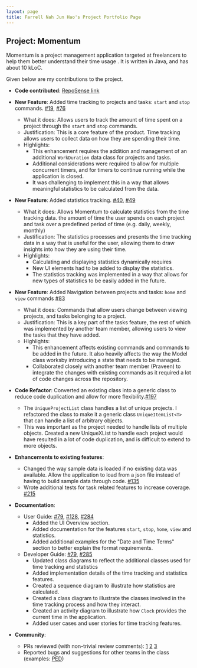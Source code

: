 ```yaml
---
layout: page
title: Farrell Nah Jun Hao's Project Portfolio Page
---
```


## Project: Momentum

Momentum is a project management application targeted at freelancers to help them better understand their time usage
. It is written in Java, and has about 10 kLoC.

Given below are my contributions to the project.

* **Code contributed**: [RepoSense link](https://nus-cs2103-ay2021s1.github.io/tp-dashboard/#breakdown=true&search=boundtotheearth)

* **New Feature**: Added time tracking to projects and tasks: `start` and `stop` commands. 
[\#19](https://github.com/AY2021S1-CS2103T-T10-1/tp/pull/19), 
[\#76](https://github.com/AY2021S1-CS2103T-T10-1/tp/pull/76)
  * What it does: Allows users to track the amount of time spent on a project through the `start` and `stop` commands.
  * Justification: This is a core feature of the product. Time tracking allows users to collect data on how they are
   spending their time.
  * Highlights:
    * This enhancement requires the addition and management of an additional `WorkDuration` data class for
    projects and tasks. 
    * Additional considerations were required to allow for multiple concurrent timers, and for timers to continue
     running while the application is closed.
    * It was challenging to implement this in a way that allows meaningful statistics to be
    calculated from the data.

* **New Feature**: Added statistics tracking. [\#40](https://github.com/AY2021S1-CS2103T-T10-1/tp/pull/40), 
[\#49](https://github.com/AY2021S1-CS2103T-T10-1/tp/pull/49)
    * What it does: Allows Momentum to calculate statistics from the time tracking data. the amount of time the user
     spends on each project and task over a predefined period of time (e.g. daily, weekly, monthly)
    * Justification: The statistics processes and presents the time tracking data in a way that is useful for the
     user, allowing them to draw insights into how they are using their time.
    * Highlights: 
        * Calculating and displaying statistics dynamically requires 
        * New UI elements had to be added to display the statistics. 
        * The statistics tracking was implemented in a way that allows for new types of statistics to be easily added
         in the future.
         
* **New Feature**: Added Navigation between projects and tasks: `home` and `view` commands 
[\#83](https://github.com/AY2021S1-CS2103T-T10-1/tp/pull/83)
    * What it does: Commands that allow users change between viewing projects, and tasks belonging to a project.
    * Justification: This is a key part of the tasks feature, the rest of which was implemented by another team
     member, allowing users to view the tasks that they have added.
    * Highlights: 
        * This enhancement affects existing commands and commands to be added in the future. It also heavily affects
         the way the Model class worksby introducing a state that needs to be managed.
        * Collaborated closely with another team member (Praveen) to integrate the changes with existing commands as
         it required a lot of code changes across the repository.
        
* **Code Refactor**: Converted an existing class into a generic class to reduce code duplication and allow for more
 flexibility.[\#197](https://github.com/AY2021S1-CS2103T-T10-1/tp/pull/197)
    * The `UniqueProjectList` class handles a list of unique projects. I refactored the class to make it a generic
     class `UniqueItemList<T>` that can handle a list of arbitrary objects.
    * This was important as the project needed to handle lists of multiple objects. Created a new UniqueXList to
     handle each project would have resulted in a lot of code duplication, and is difficult to extend to more objects.

* **Enhancements to existing features**:
  * Changed the way sample data is loaded if no existing data was available. Allow the application to load from a
   json file instead of having to build sample data through code. [\#135](https://github.com/AY2021S1-CS2103T-T10-1/tp/pull/135)
  * Wrote additional tests for task related features to increase coverage. [\#215](https://github.com/AY2021S1-CS2103T-T10-1/tp/pull/215)

* **Documentation**:
  * User Guide:
  [\#79](https://github.com/AY2021S1-CS2103T-T10-1/tp/pull/79), [\#128](https://github.com/AY2021S1-CS2103T-T10-1/tp/pull/128), [\#284](https://github.com/AY2021S1-CS2103T-T10-1/tp/pull/284)
    * Added the UI Overview section.
    * Added documentation for the features `start`, `stop`, `home`, `view` and statistics.
    * Added additional examples for the "Date and Time Terms" section to better explain the format requirements.
  * Developer Guide: 
  [\#79](https://github.com/AY2021S1-CS2103T-T10-1/tp/pull/79), [\#285](https://github.com/AY2021S1-CS2103T-T10-1/tp/pull/285)
    * Updated class diagrams to reflect the additional classes used for time tracking and statistics
    * Added implementation details of the time tracking and statistics features.
    * Created a sequence diagram to illustrate how statistics are calculated.
    * Created a class diagram to illustrate the classes involved in the time tracking process and how they interact.
    * Created an activity diagram to illustrate how `Clock` provides the current time in the application.
    * Added user cases and user stories for time tracking features.
    
* **Community**:
  * PRs reviewed (with non-trivial review comments):
  [1](https://github.com/AY2021S1-CS2103T-T10-1/tp/pull/24)
  [2](https://github.com/AY2021S1-CS2103T-T10-1/tp/pull/45)
  [3](https://github.com/AY2021S1-CS2103T-T10-1/tp/pull/38)
  * Reported bugs and suggestions for other teams in the class (examples: [PED](https://github.com/boundtotheearth/ped/issues))
